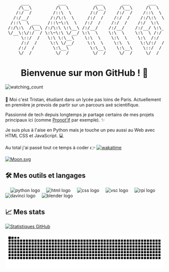 <pre>
      ___           ___           ___       ___       ___     
     /\__\         /\  \         /\__\     /\__\     /\  \    
    /:/  /        /::\  \       /:/  /    /:/  /    /::\  \   
   /:/__/        /:/\:\  \     /:/  /    /:/  /    /:/\:\  \  
  /::\  \ ___   /::\~\:\  \   /:/  /    /:/  /    /:/  \:\  \ 
 /:/\:\  /\__\ /:/\:\ \:\__\ /:/__/    /:/__/    /:/__/ \:\__\
 \/__\:\/:/  / \:\~\:\ \/__/ \:\  \    \:\  \    \:\  \ /:/  /
      \::/  /   \:\ \:\__\    \:\  \    \:\  \    \:\  /:/  / 
      /:/  /     \:\ \/__/     \:\  \    \:\  \    \:\/:/  /  
     /:/  /       \:\__\        \:\__\    \:\__\    \::/  /   
     \/__/         \/__/         \/__/     \/__/     \/__/    
</pre>

<h1 align="center">Bienvenue sur mon GitHub ! 🌃</h1> <img src="https://komarev.com/ghpvc/?username=tga25dev&color=blue" alt="watching_count" />

###

👋 Moi c'est Tristan, étudiant dans un lycée pas loins de Paris. Actuellement en première je prevois de partir sur un parcours axé scientifique.

Passionné de tech depuis longtemps je partage certains de mes projets principaux ici (comme [Pronot'if]() par exemple). ✨

Je suis plus à l'aise en Python mais je touche un peu aussi au Web avec HTML CSS et JavaScript. 💻 

Au total j'ai passé tout ce temps à coder 👉  [![wakatime](https://wakatime.com/badge/user/018d9544-3b39-44e5-aef7-d9a941858836.svg?style=flat)](https://wakatime.com/@018d9544-3b39-44e5-aef7-d9a941858836)

[![Moon.svg](https://dday-widget.minung.dev/widget?text=Mon%20anniv%20%F0%9F%8E%82&date=2025-08-06&startDate=2008-09-06&theme=theme3)](https://dday-widget.minung.dev)

## 🛠 Mes outils et langages


<div align="left">
  <img width="12" />
  <img src="https://ziadoua.github.io/m3-Markdown-Badges/badges/Python/python2.svg" height="40" alt="python logo"  />  
  <img width="12" />  
  <img src="https://ziadoua.github.io/m3-Markdown-Badges/badges/HTML/html1.svg" height="40" alt="html logo"  />
  <img width="12" />
  <img src="https://ziadoua.github.io/m3-Markdown-Badges/badges/CSS/css1.svg" height="40" alt="css logo"  />
  <img width="12" />
  <img src="https://ziadoua.github.io/m3-Markdown-Badges/badges/VisualStudioCode/visualstudiocode1.svg" height="40" alt="vsc logo"  />  
  <img width="12" />
  <img src="https://ziadoua.github.io/m3-Markdown-Badges/badges/RaspberryPI/raspberrypi1.svg" height="40" alt="rpi logo"  />
  <img width="12" />
  <img src="https://ziadoua.github.io/m3-Markdown-Badges/badges/DaVinciResolve/davinciresolve3.svg" height="40" alt="davinci logo"  />
  <img width="12" />
  <img src="https://ziadoua.github.io/m3-Markdown-Badges/badges/Blender/blender1.svg" height="40" alt="blender logo"  />
</div>


## 📈 Mes stats
[![Statistiques GitHub](https://github-readme-stats.vercel.app/api?username=tga25dev&show_icons=true&hide_border=true)](https://github.com/tga25dev)


<img src="https://raw.githubusercontent.com/TGA25dev/TGA25dev/output/snake.svg" alt="Snake animation" />